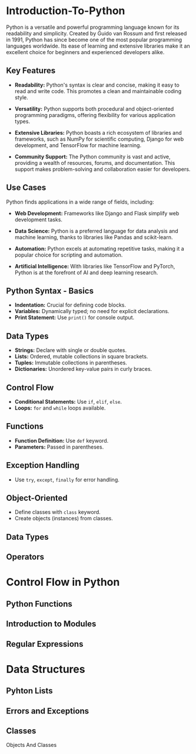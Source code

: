 # Introduction-To-Python

Python is a versatile and powerful programming language known for its readability and simplicity. Created by Guido van Rossum and first released in 1991, Python has since become one of the most popular programming languages worldwide. Its ease of learning and extensive libraries make it an excellent choice for beginners and experienced developers alike.

## Key Features

- **Readability:** Python's syntax is clear and concise, making it easy to read and write code. This promotes a clean and maintainable coding style.

- **Versatility:** Python supports both procedural and object-oriented programming paradigms, offering flexibility for various application types.

- **Extensive Libraries:** Python boasts a rich ecosystem of libraries and frameworks, such as NumPy for scientific computing, Django for web development, and TensorFlow for machine learning.

- **Community Support:** The Python community is vast and active, providing a wealth of resources, forums, and documentation. This support makes problem-solving and collaboration easier for developers.

## Use Cases

Python finds applications in a wide range of fields, including:

- **Web Development:** Frameworks like Django and Flask simplify web development tasks.

- **Data Science:** Python is a preferred language for data analysis and machine learning, thanks to libraries like Pandas and scikit-learn.

- **Automation:** Python excels at automating repetitive tasks, making it a popular choice for scripting and automation.

- **Artificial Intelligence:** With libraries like TensorFlow and PyTorch, Python is at the forefront of AI and deep learning research.

## Python Syntax - Basics

- **Indentation:** Crucial for defining code blocks.
- **Variables:** Dynamically typed; no need for explicit declarations.
- **Print Statement:** Use `print()` for console output.

## Data Types

- **Strings:** Declare with single or double quotes.
- **Lists:** Ordered, mutable collections in square brackets.
- **Tuples:** Immutable collections in parentheses.
- **Dictionaries:** Unordered key-value pairs in curly braces.

## Control Flow

- **Conditional Statements:** Use `if`, `elif`, `else`.
- **Loops:** `for` and `while` loops available.

## Functions

- **Function Definition:** Use `def` keyword.
- **Parameters:** Passed in parentheses.

## Exception Handling

- Use `try`, `except`, `finally` for error handling.

## Object-Oriented

- Define classes with `class` keyword.
- Create objects (instances) from classes.

## Data Types

## Operators

# Control Flow in Python

## Python Functions

## Introduction to Modules

## Regular Expressions

# Data Structures

## Pyhton Lists

## Errors and Exceptions

## Classes

Objects And Classes
